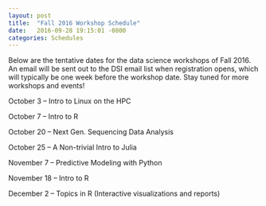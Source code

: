 ```yaml
---
layout: post
title:  "Fall 2016 Workshop Schedule"
date:   2016-09-28 19:15:01 -0800
categories: Schedules
---
```

Below are the tentative dates for the data science workshops of Fall 2016. An email will be sent out to the DSI email list when registration opens, which will typically be one week before the workshop date. Stay tuned for more workshops and events!

October 3 – Intro to Linux on the HPC

October 7 – Intro to R

October 20 – Next Gen. Sequencing Data Analysis

October 25 – A Non-trivial Intro to Julia

November 7 – Predictive Modeling with Python

November 18 – Intro to R

December 2 – Topics in R (Interactive visualizations and reports)
